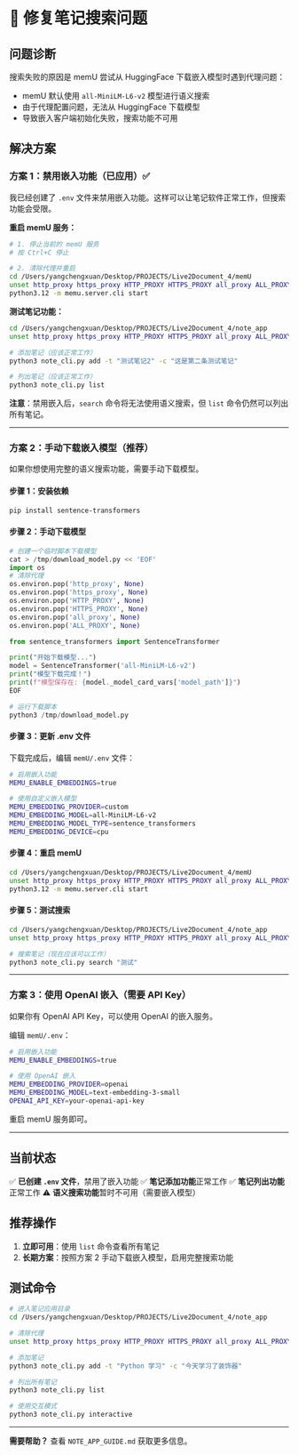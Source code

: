 # 🔧 修复笔记搜索问题

## 问题诊断

搜索失败的原因是 memU 尝试从 HuggingFace 下载嵌入模型时遇到代理问题：
- memU 默认使用 `all-MiniLM-L6-v2` 模型进行语义搜索
- 由于代理配置问题，无法从 HuggingFace 下载模型
- 导致嵌入客户端初始化失败，搜索功能不可用

## 解决方案

### 方案 1：禁用嵌入功能（已应用）✅

我已经创建了 `.env` 文件来禁用嵌入功能。这样可以让笔记软件正常工作，但搜索功能会受限。

**重启 memU 服务：**

```bash
# 1. 停止当前的 memU 服务
# 按 Ctrl+C 停止

# 2. 清除代理并重启
cd /Users/yangchengxuan/Desktop/PROJECTS/Live2Document_4/memU
unset http_proxy https_proxy HTTP_PROXY HTTPS_PROXY all_proxy ALL_PROXY
python3.12 -m memu.server.cli start
```

**测试笔记功能：**

```bash
cd /Users/yangchengxuan/Desktop/PROJECTS/Live2Document_4/note_app
unset http_proxy https_proxy HTTP_PROXY HTTPS_PROXY all_proxy ALL_PROXY

# 添加笔记（应该正常工作）
python3 note_cli.py add -t "测试笔记2" -c "这是第二条测试笔记"

# 列出笔记（应该正常工作）
python3 note_cli.py list
```

**注意**：禁用嵌入后，`search` 命令将无法使用语义搜索，但 `list` 命令仍然可以列出所有笔记。

---

### 方案 2：手动下载嵌入模型（推荐）

如果你想使用完整的语义搜索功能，需要手动下载模型。

#### 步骤 1：安装依赖

```bash
pip install sentence-transformers
```

#### 步骤 2：手动下载模型

```python
# 创建一个临时脚本下载模型
cat > /tmp/download_model.py << 'EOF'
import os
# 清除代理
os.environ.pop('http_proxy', None)
os.environ.pop('https_proxy', None)
os.environ.pop('HTTP_PROXY', None)
os.environ.pop('HTTPS_PROXY', None)
os.environ.pop('all_proxy', None)
os.environ.pop('ALL_PROXY', None)

from sentence_transformers import SentenceTransformer

print("开始下载模型...")
model = SentenceTransformer('all-MiniLM-L6-v2')
print("模型下载完成！")
print(f"模型保存在: {model._model_card_vars['model_path']}")
EOF

# 运行下载脚本
python3 /tmp/download_model.py
```

#### 步骤 3：更新 .env 文件

下载完成后，编辑 `memU/.env` 文件：

```bash
# 启用嵌入功能
MEMU_ENABLE_EMBEDDINGS=true

# 使用自定义嵌入模型
MEMU_EMBEDDING_PROVIDER=custom
MEMU_EMBEDDING_MODEL=all-MiniLM-L6-v2
MEMU_EMBEDDING_MODEL_TYPE=sentence_transformers
MEMU_EMBEDDING_DEVICE=cpu
```

#### 步骤 4：重启 memU

```bash
cd /Users/yangchengxuan/Desktop/PROJECTS/Live2Document_4/memU
unset http_proxy https_proxy HTTP_PROXY HTTPS_PROXY all_proxy ALL_PROXY
python3.12 -m memu.server.cli start
```

#### 步骤 5：测试搜索

```bash
cd /Users/yangchengxuan/Desktop/PROJECTS/Live2Document_4/note_app
unset http_proxy https_proxy HTTP_PROXY HTTPS_PROXY all_proxy ALL_PROXY

# 搜索笔记（现在应该可以工作）
python3 note_cli.py search "测试"
```

---

### 方案 3：使用 OpenAI 嵌入（需要 API Key）

如果你有 OpenAI API Key，可以使用 OpenAI 的嵌入服务。

编辑 `memU/.env`：

```bash
# 启用嵌入功能
MEMU_ENABLE_EMBEDDINGS=true

# 使用 OpenAI 嵌入
MEMU_EMBEDDING_PROVIDER=openai
MEMU_EMBEDDING_MODEL=text-embedding-3-small
OPENAI_API_KEY=your-openai-api-key
```

重启 memU 服务即可。

---

## 当前状态

✅ **已创建 `.env` 文件**，禁用了嵌入功能
✅ **笔记添加功能**正常工作
✅ **笔记列出功能**正常工作
⚠️ **语义搜索功能**暂时不可用（需要嵌入模型）

## 推荐操作

1. **立即可用**：使用 `list` 命令查看所有笔记
2. **长期方案**：按照方案 2 手动下载嵌入模型，启用完整搜索功能

## 测试命令

```bash
# 进入笔记应用目录
cd /Users/yangchengxuan/Desktop/PROJECTS/Live2Document_4/note_app

# 清除代理
unset http_proxy https_proxy HTTP_PROXY HTTPS_PROXY all_proxy ALL_PROXY

# 添加笔记
python3 note_cli.py add -t "Python 学习" -c "今天学习了装饰器"

# 列出所有笔记
python3 note_cli.py list

# 使用交互模式
python3 note_cli.py interactive
```

---

**需要帮助？** 查看 `NOTE_APP_GUIDE.md` 获取更多信息。
